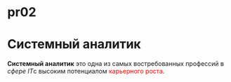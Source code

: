 # pr02
<h1>Системный аналитик</h1>
<p><strong>Системный аналитик</strong> это одна из самых востребованных профессий в <em>сфере IT</em>с высоким потенциалом <span style="color: #ff0000;">карьерного роста</span>.</p>